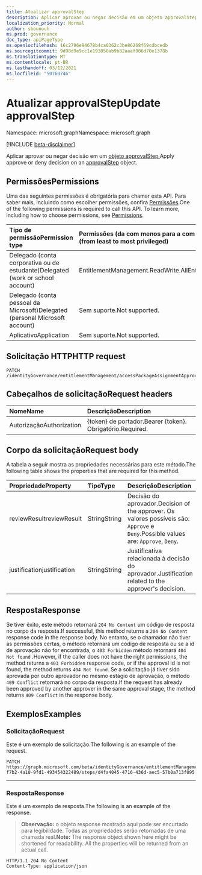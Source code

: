 ```yaml
---
title: Atualizar approvalStep
description: Aplicar aprovar ou negar decisão em um objeto approvalStep.
localization_priority: Normal
author: sbounouh
ms.prod: governance
doc_type: apiPageType
ms.openlocfilehash: 16c2796e94678b4ca0362c3be86268f69cdbcedb
ms.sourcegitcommit: 9d98d9e9cc1e193850ab9b82aaaf906d70e1378b
ms.translationtype: MT
ms.contentlocale: pt-BR
ms.lasthandoff: 03/12/2021
ms.locfileid: "50760746"
---
```

# <a name="update-approvalstep"></a><span data-ttu-id="9df73-103">Atualizar approvalStep</span><span class="sxs-lookup"><span data-stu-id="9df73-103">Update approvalStep</span></span>

<span data-ttu-id="9df73-104">Namespace: microsoft.graph</span><span class="sxs-lookup"><span data-stu-id="9df73-104">Namespace: microsoft.graph</span></span>

[!INCLUDE [beta-disclaimer](../../includes/beta-disclaimer.md)]

<span data-ttu-id="9df73-105">Aplicar aprovar ou negar decisão em um [objeto approvalStep.](../resources/approvalStep.md)</span><span class="sxs-lookup"><span data-stu-id="9df73-105">Apply approve or deny decision on an [approvalStep](../resources/approvalStep.md) object.</span></span>

## <a name="permissions"></a><span data-ttu-id="9df73-106">Permissões</span><span class="sxs-lookup"><span data-stu-id="9df73-106">Permissions</span></span>

<span data-ttu-id="9df73-p101">Uma das seguintes permissões é obrigatória para chamar esta API. Para saber mais, incluindo como escolher permissões, confira [Permissões](/graph/permissions-reference).</span><span class="sxs-lookup"><span data-stu-id="9df73-p101">One of the following permissions is required to call this API. To learn more, including how to choose permissions, see [Permissions](/graph/permissions-reference).</span></span>

| <span data-ttu-id="9df73-109">Tipo de permissão</span><span class="sxs-lookup"><span data-stu-id="9df73-109">Permission type</span></span>                        | <span data-ttu-id="9df73-110">Permissões (da com menos para a com mais privilégios)</span><span class="sxs-lookup"><span data-stu-id="9df73-110">Permissions (from least to most privileged)</span></span> |
|:---------------------------------------|:--------------------------------------------|
| <span data-ttu-id="9df73-111">Delegado (conta corporativa ou de estudante)</span><span class="sxs-lookup"><span data-stu-id="9df73-111">Delegated (work or school account)</span></span>     | <span data-ttu-id="9df73-112">EntitlementManagement.ReadWrite.All</span><span class="sxs-lookup"><span data-stu-id="9df73-112">EntitlementManagement.ReadWrite.All</span></span> |
| <span data-ttu-id="9df73-113">Delegado (conta pessoal da Microsoft)</span><span class="sxs-lookup"><span data-stu-id="9df73-113">Delegated (personal Microsoft account)</span></span> | <span data-ttu-id="9df73-114">Sem suporte.</span><span class="sxs-lookup"><span data-stu-id="9df73-114">Not supported.</span></span> |
| <span data-ttu-id="9df73-115">Aplicativo</span><span class="sxs-lookup"><span data-stu-id="9df73-115">Application</span></span>                            | <span data-ttu-id="9df73-116">Sem suporte.</span><span class="sxs-lookup"><span data-stu-id="9df73-116">Not supported.</span></span> |

## <a name="http-request"></a><span data-ttu-id="9df73-117">Solicitação HTTP</span><span class="sxs-lookup"><span data-stu-id="9df73-117">HTTP request</span></span>

<!-- { "blockType": "ignored" } -->

```http
PATCH /identityGovernance/entitlementManagement/accessPackageAssignmentApprovals/{id}/steps/{id}
```

## <a name="request-headers"></a><span data-ttu-id="9df73-118">Cabeçalhos de solicitação</span><span class="sxs-lookup"><span data-stu-id="9df73-118">Request headers</span></span>

| <span data-ttu-id="9df73-119">Nome</span><span class="sxs-lookup"><span data-stu-id="9df73-119">Name</span></span>      |<span data-ttu-id="9df73-120">Descrição</span><span class="sxs-lookup"><span data-stu-id="9df73-120">Description</span></span>|
|:----------|:----------|
| <span data-ttu-id="9df73-121">Autorização</span><span class="sxs-lookup"><span data-stu-id="9df73-121">Authorization</span></span> | <span data-ttu-id="9df73-122">\{token\} de portador.</span><span class="sxs-lookup"><span data-stu-id="9df73-122">Bearer \{token\}.</span></span> <span data-ttu-id="9df73-123">Obrigatório.</span><span class="sxs-lookup"><span data-stu-id="9df73-123">Required.</span></span> |

## <a name="request-body"></a><span data-ttu-id="9df73-124">Corpo da solicitação</span><span class="sxs-lookup"><span data-stu-id="9df73-124">Request body</span></span>

<span data-ttu-id="9df73-125">A tabela a seguir mostra as propriedades necessárias para este método.</span><span class="sxs-lookup"><span data-stu-id="9df73-125">The following table shows the properties that are required for this method.</span></span>

| <span data-ttu-id="9df73-126">Propriedade</span><span class="sxs-lookup"><span data-stu-id="9df73-126">Property</span></span>       | <span data-ttu-id="9df73-127">Tipo</span><span class="sxs-lookup"><span data-stu-id="9df73-127">Type</span></span>    |<span data-ttu-id="9df73-128">Descrição</span><span class="sxs-lookup"><span data-stu-id="9df73-128">Description</span></span>|
|:---------------|:--------|:----------|
| <span data-ttu-id="9df73-129">reviewResult</span><span class="sxs-lookup"><span data-stu-id="9df73-129">reviewResult</span></span> | <span data-ttu-id="9df73-130">String</span><span class="sxs-lookup"><span data-stu-id="9df73-130">String</span></span> | <span data-ttu-id="9df73-131">Decisão do aprovador.</span><span class="sxs-lookup"><span data-stu-id="9df73-131">Decision of the approver.</span></span> <span data-ttu-id="9df73-132">Os valores possíveis são: `Approve` e `Deny`.</span><span class="sxs-lookup"><span data-stu-id="9df73-132">Possible values are: `Approve`, `Deny`.</span></span>|
| <span data-ttu-id="9df73-133">justification</span><span class="sxs-lookup"><span data-stu-id="9df73-133">justification</span></span> | <span data-ttu-id="9df73-134">String</span><span class="sxs-lookup"><span data-stu-id="9df73-134">String</span></span> | <span data-ttu-id="9df73-135">Justificativa relacionada à decisão do aprovador.</span><span class="sxs-lookup"><span data-stu-id="9df73-135">Justification related to the approver's decision.</span></span> |


## <a name="response"></a><span data-ttu-id="9df73-136">Resposta</span><span class="sxs-lookup"><span data-stu-id="9df73-136">Response</span></span>

<span data-ttu-id="9df73-137">Se tiver êxito, este método retornará `204 No Content` um código de resposta no corpo da resposta.</span><span class="sxs-lookup"><span data-stu-id="9df73-137">If successful, this method returns a `204 No Content` response code in the response body.</span></span> <span data-ttu-id="9df73-138">No entanto, se o chamador não tiver as permissões certas, o método retornará um código de resposta ou se a id de aprovação não for encontrada, o `403 Forbidden` método retornará `404 Not found` .</span><span class="sxs-lookup"><span data-stu-id="9df73-138">However, if the caller does not have the right permissions, the method returns a `403 Forbidden` response code, or if the approval id is not found, the method returns `404 Not found`.</span></span> <span data-ttu-id="9df73-139">Se a solicitação já tiver sido aprovada por outro aprovador no mesmo estágio de aprovação, o método `409 Conflict` retornará no corpo da resposta.</span><span class="sxs-lookup"><span data-stu-id="9df73-139">If the request has already been approved by another approver in the same approval stage, the method returns `409 Conflict` in the response body.</span></span>

## <a name="examples"></a><span data-ttu-id="9df73-140">Exemplos</span><span class="sxs-lookup"><span data-stu-id="9df73-140">Examples</span></span>

### <a name="request"></a><span data-ttu-id="9df73-141">Solicitação</span><span class="sxs-lookup"><span data-stu-id="9df73-141">Request</span></span>

<span data-ttu-id="9df73-142">Este é um exemplo de solicitação.</span><span class="sxs-lookup"><span data-stu-id="9df73-142">The following is an example of the request.</span></span>

<!-- {
  "blockType": "request",
  "name": "patch_approvalstep"
}-->

```msgraph-interactive
PATCH https://graph.microsoft.com/beta/identityGovernance/entitlementManagement/accessPackageAssignmentApprovals/abd306ef-f7b2-4a10-9fd1-493454322489/steps/d4fa4045-4716-436d-aec5-57b0a713f095
```
---


### <a name="response"></a><span data-ttu-id="9df73-143">Resposta</span><span class="sxs-lookup"><span data-stu-id="9df73-143">Response</span></span>

<span data-ttu-id="9df73-144">Este é um exemplo de resposta.</span><span class="sxs-lookup"><span data-stu-id="9df73-144">The following is an example of the response.</span></span>

> <span data-ttu-id="9df73-p105">**Observação:** o objeto response mostrado aqui pode ser encurtado para legibilidade. Todas as propriedades serão retornadas de uma chamada real.</span><span class="sxs-lookup"><span data-stu-id="9df73-p105">**Note:** The response object shown here might be shortened for readability. All the properties will be returned from an actual call.</span></span>

<!-- {
  "blockType": "response",
  "truncated": true
} -->

```http
HTTP/1.1 204 No Content
Content-Type: application/json
```

<!-- uuid: 16cd6b66-4b1a-43a1-adaf-3a886856ed98
2021-02-12 14:57:30 UTC -->
<!-- {
  "type": "#page.annotation",
  "description": "patch approvalStep",
  "keywords": "",
  "section": "documentation",
  "tocPath": ""
}-->
